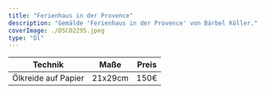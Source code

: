 ```yaml
---
title: "Ferienhaus in der Provence"
description: "Gemälde 'Ferienhaus in der Provence' von Bärbel Köller."
coverImage: ./DSC02295.jpeg
type: "Öl"
---
```


| Technik                     | Maße      | Preis |
|-----------------------------|-----------|-------|
| Ölkreide auf Papier         | 21x29cm   | 150€  |
